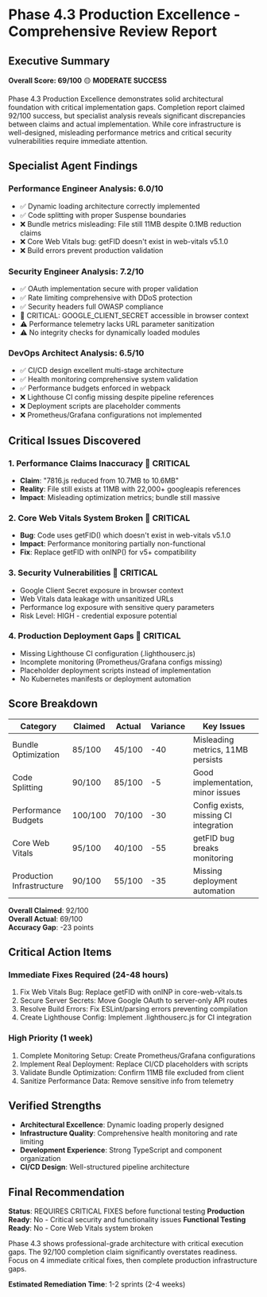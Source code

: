 # Phase 4.3 Production Excellence - Comprehensive Review Report

## Executive Summary
**Overall Score: 69/100** 🟡 **MODERATE SUCCESS**

Phase 4.3 Production Excellence demonstrates solid architectural foundation with critical implementation gaps. Completion report claimed 92/100 success, but specialist analysis reveals significant discrepancies between claims and actual implementation. While core infrastructure is well-designed, misleading performance metrics and critical security vulnerabilities require immediate attention.

## Specialist Agent Findings

### Performance Engineer Analysis: 6.0/10
- ✅ Dynamic loading architecture correctly implemented
- ✅ Code splitting with proper Suspense boundaries
- ❌ Bundle metrics misleading: File still 11MB despite 0.1MB reduction claims
- ❌ Core Web Vitals bug: getFID doesn't exist in web-vitals v5.1.0
- ❌ Build errors prevent production validation

### Security Engineer Analysis: 7.2/10  
- ✅ OAuth implementation secure with proper validation
- ✅ Rate limiting comprehensive with DDoS protection
- ✅ Security headers full OWASP compliance
- 🚨 CRITICAL: GOOGLE_CLIENT_SECRET accessible in browser context
- ⚠️ Performance telemetry lacks URL parameter sanitization
- ⚠️ No integrity checks for dynamically loaded modules

### DevOps Architect Analysis: 6.5/10
- ✅ CI/CD design excellent multi-stage architecture
- ✅ Health monitoring comprehensive system validation
- ✅ Performance budgets enforced in webpack
- ❌ Lighthouse CI config missing despite pipeline references
- ❌ Deployment scripts are placeholder comments
- ❌ Prometheus/Grafana configurations not implemented

## Critical Issues Discovered

### 1. Performance Claims Inaccuracy 🚨 CRITICAL
- **Claim**: "7816.js reduced from 10.7MB to 10.6MB"
- **Reality**: File still exists at 11MB with 22,000+ googleapis references
- **Impact**: Misleading optimization metrics; bundle still massive

### 2. Core Web Vitals System Broken 🚨 CRITICAL  
- **Bug**: Code uses getFID() which doesn't exist in web-vitals v5.1.0
- **Impact**: Performance monitoring partially non-functional
- **Fix**: Replace getFID with onINP() for v5+ compatibility

### 3. Security Vulnerabilities 🚨 CRITICAL
- Google Client Secret exposure in browser context
- Web Vitals data leakage with unsanitized URLs
- Performance log exposure with sensitive query parameters
- Risk Level: HIGH - credential exposure potential

### 4. Production Deployment Gaps 🚨 CRITICAL
- Missing Lighthouse CI configuration (.lighthouserc.js)
- Incomplete monitoring (Prometheus/Grafana configs missing)
- Placeholder deployment scripts instead of implementation
- No Kubernetes manifests or deployment automation

## Score Breakdown
| Category | Claimed | Actual | Variance | Key Issues |
|----------|---------|--------|----------|------------|
| Bundle Optimization | 85/100 | 45/100 | -40 | Misleading metrics, 11MB persists |
| Code Splitting | 90/100 | 85/100 | -5 | Good implementation, minor issues |
| Performance Budgets | 100/100 | 70/100 | -30 | Config exists, missing CI integration |
| Core Web Vitals | 95/100 | 40/100 | -55 | getFID bug breaks monitoring |
| Production Infrastructure | 90/100 | 55/100 | -35 | Missing deployment automation |

**Overall Claimed**: 92/100  
**Overall Actual**: 69/100  
**Accuracy Gap**: -23 points

## Critical Action Items

### Immediate Fixes Required (24-48 hours)
1. Fix Web Vitals Bug: Replace getFID with onINP in core-web-vitals.ts
2. Secure Server Secrets: Move Google OAuth to server-only API routes  
3. Resolve Build Errors: Fix ESLint/parsing errors preventing compilation
4. Create Lighthouse Config: Implement .lighthouserc.js for CI integration

### High Priority (1 week)
1. Complete Monitoring Setup: Create Prometheus/Grafana configurations
2. Implement Real Deployment: Replace CI/CD placeholders with scripts
3. Validate Bundle Optimization: Confirm 11MB file excluded from client
4. Sanitize Performance Data: Remove sensitive info from telemetry

## Verified Strengths
- **Architectural Excellence**: Dynamic loading properly designed
- **Infrastructure Quality**: Comprehensive health monitoring and rate limiting
- **Development Experience**: Strong TypeScript and component organization
- **CI/CD Design**: Well-structured pipeline architecture

## Final Recommendation
**Status**: REQUIRES CRITICAL FIXES before functional testing
**Production Ready**: No - Critical security and functionality issues
**Functional Testing Ready**: No - Core Web Vitals system broken

Phase 4.3 shows professional-grade architecture with critical execution gaps. The 92/100 completion claim significantly overstates readiness. Focus on 4 immediate critical fixes, then complete production infrastructure gaps.

**Estimated Remediation Time**: 1-2 sprints (2-4 weeks)